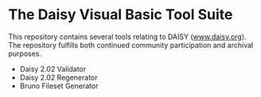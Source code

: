 # The Daisy Visual Basic Tool Suite #

This repository contains several tools relating to DAISY (www.daisy.org).
The repository fulfills both continued community participation and archival purposes.

  * Daisy 2.02 Validator
  * Daisy 2.02 Regenerator
  * Bruno Fileset Generator